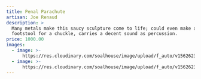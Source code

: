 ```yaml
---
title: Penal Parachute
artisan: Joe Renaud
description: >
  Many metals make this saucy sculpture come to life; could even make a great
  footstool for a chuckle, carries a decent sound as percussion.
price: 1000.00
images:
  - image: >-
      https://res.cloudinary.com/soalhouse/image/upload/f_auto/v1562623211/pp2_v4axyr.jpg
  - image: >-
      https://res.cloudinary.com/soalhouse/image/upload/f_auto/v1562623210/pp3_ysnzrf.jpg
---
```


